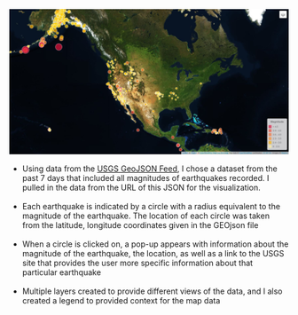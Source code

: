 <img src="https://github.com/Mkang525/Earthquake_Data_Visualization/blob/main/Images/map.JPG?raw=true">
<ul>
  <li>Using data from the <a href="https://earthquake.usgs.gov/earthquakes/feed/v1.0/geojson.php" target="_blank"> USGS GeoJSON Feed</a>, I chose a dataset from the past 7 days that included all magnitudes of earthquakes recorded. I pulled in the data from the URL of this JSON for the visualization.</li><br>
  <li>Each earthquake is indicated by a circle with a radius equivalent to the magnitude of the earthquake. The location of each circle was taken from the latitude, longitude coordinates given in the GEOjson file</li><br>
  <li>When a circle is clicked on, a pop-up appears with information about the magnitude of the earthquake, the location, as well as a link to the USGS site that provides the user more specific information about that particular earthquake </li><br>
  <li>Multiple layers created to provide different views of the data, and I also created a legend to provided context for the map data</li>
